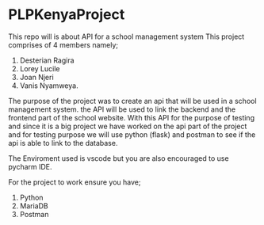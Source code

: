 # PLPKenyaProject
This repo will is about API for a school management system
This project comprises of 4 members namely;
1. Desterian Ragira
2. Lorey Lucile
3. Joan Njeri
4. Vanis Nyamweya.

The purpose of the project was to create an api that will be used in a school management system. the API will be used to link the backend and the frontend part of the school website. With this API for the purpose of testing and since it is a big project we have worked on the api part of the project and for testing purpose we will use python (flask) and postman to see if the api is able to link to the database.

The Enviroment used is vscode but you are also encouraged to use pycharm IDE.

For the project to work ensure you have;
1. Python
2. MariaDB
3. Postman
